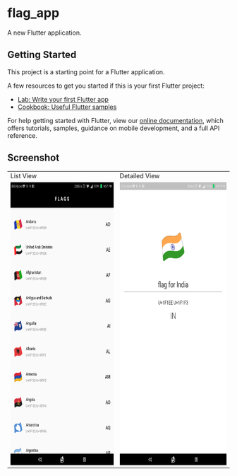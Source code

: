 # flag_app

A new Flutter application.

## Getting Started

This project is a starting point for a Flutter application.

A few resources to get you started if this is your first Flutter project:

- [Lab: Write your first Flutter app](https://flutter.dev/docs/get-started/codelab)
- [Cookbook: Useful Flutter samples](https://flutter.dev/docs/cookbook)

For help getting started with Flutter, view our
[online documentation](https://flutter.dev/docs), which offers tutorials,
samples, guidance on mobile development, and a full API reference.


## Screenshot

<table>
  <tr><td> List View</td>
    <td> Detailed View </td>
  </tr>
  
  <tr>
  <td>
    <img src = ss/flags1.png width= 360 height = 640>
  </td>
  <td>
    <img src = ss/flags2.png width= 360 height = 640>
  </td>
 </tr>
 </table>
